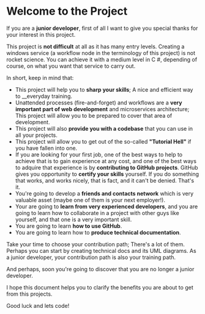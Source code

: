 # Welcome to the Project

If you are a __junior developer__, first of all I want to give you special thanks for your interest in this project.

This project is __not difficult__ at all as it has many entry levels. Creating a windows service (a workflow node in the terminology of this project) is not rocket science. You can achieve it with a medium level in C #, depending of course, on what you want that service to carry out.

In short, keep in mind that:

- This project will help you to __sharp your skills__; A nice and efficient way to __everyday training.
- Unattended processes (fire-and-forget) and workflows are a __very important part of web development__ and microservices architecture; This project will allow you to be prepared to cover that area of development.
- This project will also __provide you with a codebase__ that you can use in all your projects.
- This project will allow you to get out of the so-called __"Tutorial Hell"__ if you have fallen into one.
- If you are looking for your first job, one of the best ways to help to achieve that is to gain experience at any cost, and one of the best ways to adquire that experience is by __contributing to GitHub projects__. GitHub gives you opportunity to __certify your skills__ yourself. If you do something that works, and works nicely, that is fact, and it can't be denied. That's it. 
- You're going to develop a __friends and contacts network__ which is very valuable asset (maybe one of them is your next employer!).
- Your are going to __learn from very experienced developers__, and you are going to learn how to collaborate in a project with other guys like yourself, and that one is a very important skill.
- You are going to learn __how to use GitHub__.
- You are going to learn how to __produce technical documentation__.

Take your time to choose your contribution path; There's a lot of them. Perhaps you can start by creating technical docs and its UML diagrams. As a junior developer, your contribution path is also your training path.

And perhaps, soon you're going to discover that you are no longer a junior developer.

I hope this document helps you to clarify the benefits you are about to get from this projects.

Good luck and lets code!
